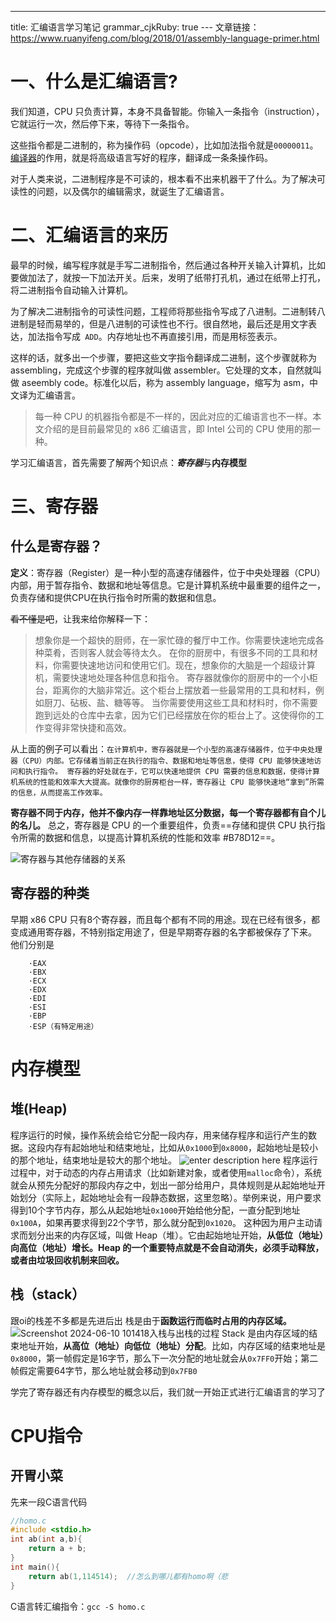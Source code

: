 ---
title: 汇编语言学习笔记
grammar_cjkRuby: true
---<a class="xsj_anchor xsj_anchor_range xsj_anchor_range_start" name="xsj_1717753540635"></a>
文章链接：https://www.ruanyifeng.com/blog/2018/01/assembly-language-primer.html

# 一、什么是汇<a class="xsj_anchor xsj_anchor_range xsj_anchor_range_end" name="xsj_1717753540635"></a>编语言?
我们知道，CPU 只负责计算，本身不具备智能。你输入一条指令（instruction），它就运行一次，然后停下来，等待下一条指令。

这些指令都是二进制的，称为操作码（opcode），比如加法指令就是```00000011```。[编译器](https://www.ruanyifeng.com/blog/2014/11/compiler.html)的作用，就是将高级语言写好的程序，翻译成一条条操作码。

对于人类来说，二进制程序是不可读的，根本看不出来机器干了什么。为了解决可读性的问题，以及偶尔的编辑需求，就诞生了汇编语言。

# 二、汇编语言的来历
最早的时候，编写程序就是手写二进制指令，然后通过各种开关输入计算机，比如要做加法了，就按一下加法开关。后来，发明了纸带打孔机，通过在纸带上打孔，将二进制指令自动输入计算机。

为了解决二进制指令的可读性问题，工程师将那些指令写成了八进制。二进制转八进制是轻而易举的，但是八进制的可读性也不行。很自然地，最后还是用文字表达，加法指令写成``` ADD```。内存地址也不再直接引用，而是用标签表示。

这样的话，就多出一个步骤，要把这些文字指令翻译成二进制，这个步骤就称为 assembling，完成这个步骤的程序就叫做 assembler。它处理的文本，自然就叫做 aseembly code。标准化以后，称为 assembly language，缩写为 asm，中文译为汇编语言。

>每一种 CPU 的机器指令都是不一样的，因此对应的汇编语言也不一样。本文介绍的是目前最常见的 x86 汇编语言，即 Intel 公司的 CPU 使用的那一种。


学习汇编语言，首先需要了解两个知识点：***寄存器***与**内存模型**
# 三、寄存器
## 什么是寄存器？
**定义**：寄存器（Register）是一种小型的高速存储器件，位于中央处理器（CPU）内部，用于暂存指令、数据和地址等信息。它是计算机系统中最重要的组件之一，负责存储和提供CPU在执行指令时所需的数据和信息。

~~看不懂是吧~~，让我来给你解释一下：
>想象你是一个超快的厨师，在一家忙碌的餐厅中工作。你需要快速地完成各种菜肴，否则客人就会等待太久。
在你的厨房中，有很多不同的工具和材料，你需要快速地访问和使用它们。现在，想象你的大脑是一个超级计算机，需要快速地处理各种信息和指令。
寄存器就像你的厨房中的一个小柜台，距离你的大脑非常近。这个柜台上摆放着一些最常用的工具和材料，例如厨刀、砧板、盐、糖等等。
当你需要使用这些工具和材料时，你不需要跑到远处的仓库中去拿，因为它们已经摆放在你的柜台上了。这使得你的工作变得非常快捷和高效。

从上面的例子可以看出：```在计算机中，寄存器就是一个小型的高速存储器件，位于中央处理器（CPU）内部。它存储着当前正在执行的指令、数据和地址等信息，使得 CPU 能够快速地访问和执行指令。
寄存器的好处就在于，它可以快速地提供 CPU 需要的信息和数据，使得计算机系统的性能和效率大大提高。就像你的厨房柜台一样，寄存器让 CPU 能够快速地“拿到”所需的信息，从而提高工作效率。```<a class="xsj_anchor xsj_anchor_range xsj_anchor_range_end" name="xsj_1717752832005"></a>

**寄存器不同于内存，他并不像内存一样靠地址区分数据，每一个寄存器都有自个儿的名儿。** 总之，寄存器是 CPU 的一个重要组件，负责==存储和提供 CPU 执行指令所需的数据和信息，以提高计算机系统的性能和效率 #B78D12==。

![寄存器与其他存储器的关系](./images/无标题.png)
## 寄存器的种类
早期 x86 CPU 只有8个寄存器，而且每个都有不同的用途。现在已经有很多，都变成通用寄存器，不特别指定用途了，但是早期寄存器的名字都被保存了下来。
他们分别是
```
	·EAX
	·EBX
	·ECX
	·EDX
	·EDI
	·ESI
	·EBP
	·ESP（有特定用途）
```

# 内存模型
## 堆(Heap)
程序运行的时候，操作系统会给它分配一段内存，用来储存程序和运行产生的数据。这段内存有起始地址和结束地址，比如从```0x1000```到```0x8000```，起始地址是较小的那个地址，结束地址是较大的那个地址。
![enter description here](./images/1717985356819.png)
程序运行过程中，对于动态的内存占用请求（比如新建对象，或者使用```malloc```命令），系统就会从预先分配好的那段内存之中，划出一部分给用户，具体规则是从起始地址开始划分（实际上，起始地址会有一段静态数据，这里忽略）。举例来说，用户要求得到10个字节内存，那么从起始地址```0x1000```开始给他分配，一直分配到地址```0x100A```，如果再要求得到22个字节，那么就分配到```0x1020```。
这种因为用户主动请求而划分出来的内存区域，叫做 Heap（堆）。它由起始地址开始，**从低位（地址）向高位（地址）增长。Heap 的一个重要特点就是不会自动消失，必须手动释放，或者由垃圾回收机制来回收。**

## 栈（stack）
跟oi的栈差不多都是先进后出
栈是由于**函数运行而临时占用的内存区域。**![Screenshot 2024-06-10 101418入栈与出栈的过程](./images/Screenshot_2024-06-10_101418.png)
Stack 是由内存区域的结束地址开始，**从高位（地址）向低位（地址）分配**。比如，内存区域的结束地址是```0x8000```，第一帧假定是16字节，那么下一次分配的地址就会从```0x7FF0```开始；第二帧假定需要64字节，那么地址就会移动到```0x7FB0```

学完了寄存器还有内存模型的概念以后，我们就一开始正式进行汇编语言的学习了

# CPU指令
## 开胃小菜
先来一段C语言代码
``` c
//homo.c
#include <stdio.h>
int ab(int a,b){
	return a + b;
}
int main(){
	return ab(1,114514);  //怎么到哪儿都有homo啊（悲
}
```
C语言转汇编指令：```gcc -S homo.c```